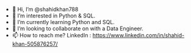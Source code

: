 - 👋 Hi, I’m @shahidkhan788
- 👀 I’m interested in Python & SQL.
- 🌱 I’m currently learning Python and SQL.
- 💞️ I’m looking to collaborate on with a Data Engineer.
- 📫 How to reach me? LinkedIn : https://www.linkedin.com/in/shahid-khan-505876257/

<!---
shahidkhan788/shahidkhan788 is a ✨ special ✨ repository because its `README.md` (this file) appears on your GitHub profile.
You can click the Preview link to take a look at your changes.
--->
